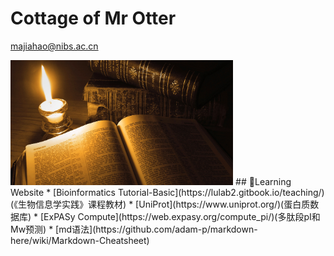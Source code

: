 # Cottage of Mr Otter
majiahao@nibs.ac.cn


<img src="书籍_mh1517477372998.jpg" height="200" style="margin-left:0em">
## 📖Learning Website
  * [Bioinformatics Tutorial-Basic](https://lulab2.gitbook.io/teaching/)(《生物信息学实践》课程教材)
  * [UniProt](https://www.uniprot.org/)(蛋白质数据库)
  * [ExPASy Compute](https://web.expasy.org/compute_pi/)(多肽段pI和Mw预测)
  * [md语法](https://github.com/adam-p/markdown-here/wiki/Markdown-Cheatsheet)

